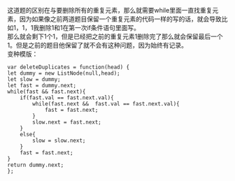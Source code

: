 这道题的区别在与要删除所有的重复元素，那么就需要while里面一直找重复元素，因为如果像之前两道题目保留一个重复元素的代码一样的写的话，就会导致比如1，1，1我删除1和1在第一次if条件语句里面写。   
那么就会剩下1个1，但是已经把之前的重复元素1删除完了那么就会保留最后一个1。但是之前的题目他保留了就不会有这种问题，因为始终有记录。     
变种模版：    

```code
var deleteDuplicates = function(head) {
let dummy = new ListNode(null,head);
let slow = dummy;
let fast = dummy.next;
while(fast && fast.next){
    if(fast.val == fast.next.val){
        while(fast.next &&  fast.val == fast.next.val){
            fast = fast.next;
        }
        slow.next = fast.next;
    }
    else{
        slow = slow.next;
    }
    fast = fast.next;
}
return dummy.next;
};
```
